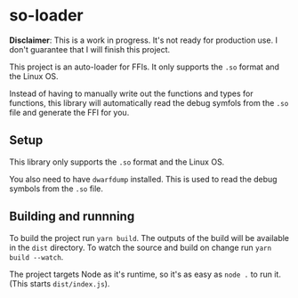 # so-loader

**Disclaimer**: This is a work in progress. It's not ready for production use. I don't guarantee that I will finish this project.

This project is an auto-loader for FFIs. It only supports the `.so` format and the Linux OS.

Instead of having to manually write out the functions and types for functions, this library will automatically read the debug symfols from the `.so` file and generate the FFI for you.

## Setup

This library only supports the `.so` format and the Linux OS.

You also need to have `dwarfdump` installed. This is used to read the debug symbols from the `.so` file.

## Building and runnning

To build the project run `yarn build`. The outputs of the build will be available in the `dist` directory. To watch the source and build on change run `yarn build --watch`.

The project targets Node as it's runtime, so it's as easy as `node .` to run it. (This starts `dist/index.js`).
